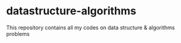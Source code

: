 # datastructure-algorithms
This repository contains all my codes on data structure & algorithms problems
